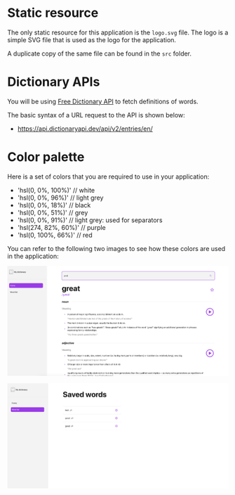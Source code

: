 # Static resource

The only static resource for this application is the `logo.svg` file. The logo is a simple SVG file that is used as the logo for the application. 

A duplicate copy of the same file can be found in the `src` folder.

# Dictionary APIs

You will be using [Free Dictionary API](https://dictionaryapi.dev/) to fetch definitions of words.

The basic syntax of a URL request to the API is shown below:

* https://api.dictionaryapi.dev/api/v2/entries/en/<word>

# Color palette

Here is a set of colors that you are required to use in your application:

* 'hsl(0, 0%, 100%)' // white
* 'hsl(0, 0%, 96%)' // light grey
* 'hsl(0, 0%, 18%)' // black
* 'hsl(0, 0%, 51%)' // grey
* 'hsl(0, 0%, 91%)' // light grey: used for separators
* 'hsl(274, 82%, 60%)' // purple
* 'hsl(0, 100%, 66%)' // red

You can refer to the following two images to see how these colors are used in the application:

![Color palette](./design/home.png)

![Color palette](./design/word-list.png)